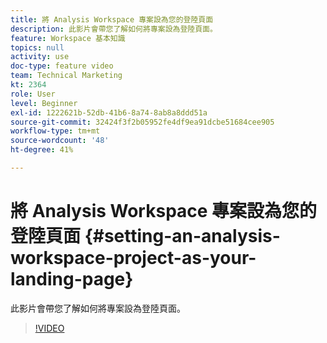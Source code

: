 ```yaml
---
title: 將 Analysis Workspace 專案設為您的登陸頁面
description: 此影片會帶您了解如何將專案設為登陸頁面。
feature: Workspace 基本知識
topics: null
activity: use
doc-type: feature video
team: Technical Marketing
kt: 2364
role: User
level: Beginner
exl-id: 1222621b-52db-41b6-8a74-8ab8a8ddd51a
source-git-commit: 32424f3f2b05952fe4df9ea91dcbe51684cee905
workflow-type: tm+mt
source-wordcount: '48'
ht-degree: 41%

---
```


# 將 Analysis Workspace 專案設為您的登陸頁面 {#setting-an-analysis-workspace-project-as-your-landing-page}

此影片會帶您了解如何將專案設為登陸頁面。

>[!VIDEO](https://video.tv.adobe.com/v/25460/?quality=12)

